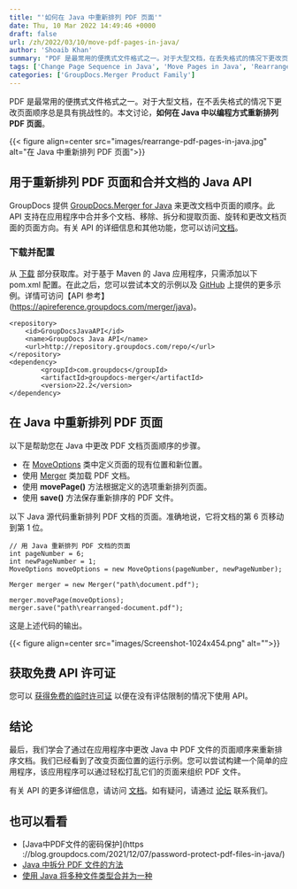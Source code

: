 ```yaml
---
title: "'如何在 Java 中重新排列 PDF 页面'"
date: Thu, 10 Mar 2022 14:49:46 +0000
draft: false
url: /zh/2022/03/10/move-pdf-pages-in-java/
author: 'Shoaib Khan'
summary: "PDF 是最常用的便携式文件格式之一。对于大型文档，在丢失格式的情况下更改页面顺序总是具有挑战性。本文讨论，**如何在 Java 中以编程方式重新排列 PDF 页面**。"
tags: ['Change Page Sequence in Java', 'Move Pages in Java', 'Rearrange Document', 'Rearrange Document Pages in Java', 'Rearrange PDF Pages', 'Rearrange PDF Pages in Java']
categories: ['GroupDocs.Merger Product Family']
---
```


PDF 是最常用的便携式文件格式之一。对于大型文档，在不丢失格式的情况下更改页面顺序总是具有挑战性的。本文讨论，**如何在 Java 中以编程方式重新排列 PDF 页面**。



{{< figure align=center src="images/rearrange-pdf-pages-in-java.jpg" alt="在 Java 中重新排列 PDF 页面">}}


## 用于重新排列 PDF 页面和合并文档的 Java API

GroupDocs 提供 [GroupDocs.Merger for Java](https://products.groupdocs.com/merger/java/) 来更改文档中页面的顺序。此 API 支持在应用程序中合并多个文档、移除、拆分和提取页面、旋转和更改文档页面的页面方向。有关 API 的详细信息和其他功能，您可以访问[文档](https://docs.groupdocs.com/merger/java/)。

### 下载并配置

从 [下载](https://downloads.groupdocs.com/merger/) 部分获取库。对于基于 Maven 的 Java 应用程序，只需添加以下 pom.xml 配置。在此之后，您可以尝试本文的示例以及 [GitHub](https://github.com/groupdocs-merger) 上提供的更多示例。详情可访问【API 参考】(https://apireference.groupdocs.com/merger/java)。

```
<repository>
	<id>GroupDocsJavaAPI</id>
	<name>GroupDocs Java API</name>
	<url>http://repository.groupdocs.com/repo/</url>
</repository>
<dependency>
        <groupId>com.groupdocs</groupId>
        <artifactId>groupdocs-merger</artifactId>
        <version>22.2</version> 
</dependency>
```

## 在 Java 中重新排列 PDF 页面

以下是帮助您在 Java 中更改 PDF 文档页面顺序的步骤。

* 在 [MoveOptions](https://apireference.groupdocs.com/merger/java/com.groupdocs.merger.domain.options/MoveOptions) 类中定义页面的现有位置和新位置。
* 使用 [Merger](https://apireference.groupdocs.com/merger/java/com.groupdocs.merger/Merger) 类加载 PDF 文档。
* 使用 **movePage()** 方法根据定义的选项重新排列页面。
* 使用 **save()** 方法保存重新排序的 PDF 文件。

以下 Java 源代码重新排列 PDF 文档的页面。准确地说，它将文档的第 6 页移动到第 1 位。

```
// 用 Java 重新排列 PDF 文档的页面
int pageNumber = 6;
int newPageNumber = 1;
MoveOptions moveOptions = new MoveOptions(pageNumber, newPageNumber);

Merger merger = new Merger("path\document.pdf");

merger.movePage(moveOptions);
merger.save("path\rearranged-document.pdf");
```

这是上述代码的输出。



{{< figure align=center src="images/Screenshot-1024x454.png" alt="">}}


## 获取免费 API 许可证

您可以 [获得免费的临时许可证](https://purchase.groupdocs.com/temporary-license) 以便在没有评估限制的情况下使用 API。

## 结论

最后，我们学会了通过在应用程序中更改 Java 中 PDF 文件的页面顺序来重新排序文档。我们已经看到了改变页面位置的运行示例。您可以尝试构建一个简单的应用程序，该应用程序可以通过轻松打乱它们的页面来组织 PDF 文件。

有关 API 的更多详细信息，请访问 [文档](https://docs.groupdocs.com/merger/)。如有疑问，请通过 [论坛](https://forum.groupdocs.com/) 联系我们。

## 也可以看看

* [](https://blog.groupdocs.com/2022/02/10/lock-unlock-ppt-pptx-files-with-password-in-java/)[Java中PDF文件的密码保护](https ://blog.groupdocs.com/2021/12/07/password-protect-pdf-files-in-java/)
* [Java 中拆分 PDF 文件的方法](https://blog.groupdocs.com/2021/10/19/split-pdf-files-in-java/)
* [使用 Java 将多种文件类型合并为一种](https://blog.groupdocs.com/2021/06/13/merge-multiple-file-types-using-java/)





